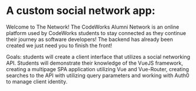 A custom social network app:
=====================

Welcome to The Network! The CodeWorks Alumni Network is an online platform used by CodeWorks students to stay connected as they continue their journey as software developers! The backend has already been created we just need you to finish the front!

Goals:
students will create a client interface that utilizes a social networking API. Students will demonstrate their knowledge of the VueJS framework, creating a multipage SPA application utilizing Vue and Vue-Router, creating searches to the API with utilizing query parameters and working with Auth0 to manage client identity.